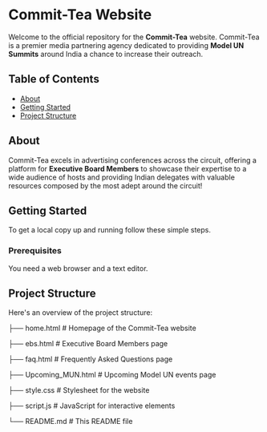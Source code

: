 # Commit-Tea Website

Welcome to the official repository for the **Commit-Tea** website. Commit-Tea is a premier media partnering agency dedicated to providing **Model UN Summits** around India a chance to increase their outreach.

## Table of Contents

- [About](#about)
- [Getting Started](#getting-started)
- [Project Structure](#project-structure)



## About

Commit-Tea excels in advertising conferences across the circuit, offering a platform for **Executive Board Members** to showcase their expertise to a wide audience of hosts and providing Indian delegates with valuable resources composed by the most adept around the circuit!

## Getting Started

To get a local copy up and running follow these simple steps.

### Prerequisites

You need a web browser and a text editor.

## Project Structure


   Here's an overview of the project structure:
   
├── home.html            # Homepage of the Commit-Tea website

├── ebs.html             # Executive Board Members page

├── faq.html             # Frequently Asked Questions page

├── Upcoming_MUN.html    # Upcoming Model UN events page

├── style.css            # Stylesheet for the website

├── script.js            # JavaScript for interactive elements

└── README.md            # This README file





